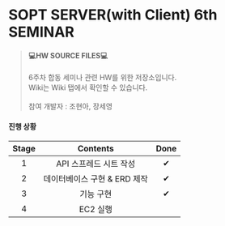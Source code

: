 # SOPT SERVER(with Client) 6th SEMINAR

>#### 💻HW SOURCE FILES💻
>6주차 합동 세미나 관련 HW를 위한 저장소입니다.
<br> Wiki는 Wiki 탭에서 확인할 수 있습니다.
<br><br>참여 개발자 : 조현아, 장세영

#### 
#### 진행 상황
|Stage|Contents|Done|
|:--:|:--------------:|:--:|
|1|API 스프레드 시트 작성|✔|
|2|데이터베이스 구현 & ERD 제작|✔|
|3|기능 구현|✔|
|4|EC2 실행||